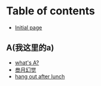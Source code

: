 # Table of contents

* [Initial page](README.md)

## A\(我这里的a\)

* [what's A?](a-wo-zhe-li-de-a/whats-a.md)
* [叁月幻觉](a-wo-zhe-li-de-a/san-yue-huan-jue.md)
* [hang out after lunch](a-wo-zhe-li-de-a/hang-out-after-lunch.md)

